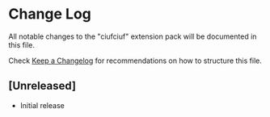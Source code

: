# Change Log

All notable changes to the "ciufciuf" extension pack will be documented in this file.

Check [Keep a Changelog](http://keepachangelog.com/) for recommendations on how to structure this file.

## [Unreleased]

- Initial release
